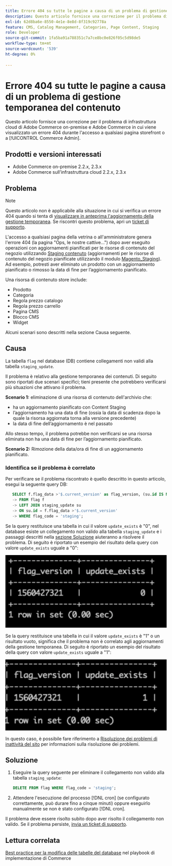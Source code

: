 ```yaml
---
title: Errore 404 su tutte le pagine a causa di un problema di gestione temporanea del contenuto
description: Questo articolo fornisce una correzione per il problema di infrastruttura cloud di Adobe Commerce on-premise e Adobe Commerce in cui viene visualizzato un errore 404 durante l'accesso a qualsiasi pagina storefront o a [!UICONTROL Commerce Admin].
exl-id: 62d8ba6e-8550-4e1e-8e8d-8f319c92778a
feature: CMS, Catalog Management, Categories, Page Content, Staging
role: Developer
source-git-commit: 1fa5ba91a788351c7a7ce8bc0e826f05c5d98de5
workflow-type: tm+mt
source-wordcount: '539'
ht-degree: 0%

---
```


# Errore 404 su tutte le pagine a causa di un problema di gestione temporanea del contenuto

Questo articolo fornisce una correzione per il problema di infrastruttura cloud di Adobe Commerce on-premise e Adobe Commerce in cui viene visualizzato un errore 404 durante l&#39;accesso a qualsiasi pagina storefront o a [!UICONTROL Commerce Admin].

## Prodotti e versioni interessati

* Adobe Commerce on-premise 2.2.x, 2.3.x
* Adobe Commerce sull’infrastruttura cloud 2.2.x, 2.3.x

## Problema

>[!NOTE]
>
>Questo articolo non è applicabile alla situazione in cui si verifica un errore 404 quando si tenta di [visualizzare in anteprima l&#39;aggiornamento della gestione temporanea](https://experienceleague.adobe.com/it/docs/commerce-admin/content-design/guide-overview#preview-the-scheduled-change). Se riscontri questo problema, apri un [ticket di supporto](https://experienceleague.adobe.com/it/docs/commerce-knowledge-base/kb/help-center-guide/magento-help-center-user-guide#support-case).

L&#39;accesso a qualsiasi pagina della vetrina o all&#39;amministratore genera l&#39;errore 404 (la pagina &quot;Ops, le nostre cattive...&quot;) dopo aver eseguito operazioni con aggiornamenti pianificati per le risorse di contenuto del negozio utilizzando [Staging contenuto](https://experienceleague.adobe.com/docs/commerce-admin/content-design/staging/content-staging.html?lang=it) (aggiornamenti per le risorse di contenuto del negozio pianificate utilizzando il modulo [Magento\_Staging](https://developer.adobe.com/commerce/php/module-reference/)). Ad esempio, potresti aver eliminato un prodotto con un aggiornamento pianificato o rimosso la data di fine per l’aggiornamento pianificato.

Una risorsa di contenuto store include:

* Prodotto
* Categoria
* Regola prezzo catalogo
* Regola prezzo carrello
* Pagina CMS
* Blocco CMS
* Widget

Alcuni scenari sono descritti nella sezione Causa seguente.

## Causa

La tabella `flag` nel database (DB) contiene collegamenti non validi alla tabella `staging_update`.

Il problema è relativo alla gestione temporanea dei contenuti. Di seguito sono riportati due scenari specifici; tieni presente che potrebbero verificarsi più situazioni che attivano il problema.

**Scenario 1:** eliminazione di una risorsa di contenuto dell&#39;archivio che:

* ha un aggiornamento pianificato con Content Staging
* l’aggiornamento ha una data di fine (ossia la data di scadenza dopo la quale la risorsa aggiornata torna alla versione precedente)
* la data di fine dell’aggiornamento è nel passato

Allo stesso tempo, il problema potrebbe non verificarsi se una risorsa eliminata non ha una data di fine per l’aggiornamento pianificato.

**Scenario 2:** Rimozione della data/ora di fine di un aggiornamento pianificato.

### Identifica se il problema è correlato

Per verificare se il problema riscontrato è quello descritto in questo articolo, esegui la seguente query DB:

```sql
   SELECT f.flag_data >'$.current_version' as flag_version, (su.id IS NOT NULL) as update_exists
   -> FROM flag f
   -> LEFT JOIN staging_update su
   -> ON su.id = f.flag_data >'$.current_version'
   -> WHERE flag_code = 'staging';
```

Se la query restituisce una tabella in cui il valore `update_exists` è &quot;0&quot;, nel database esiste un collegamento non valido alla tabella `staging_update` e i passaggi descritti nella [sezione Soluzione](#solution) aiuteranno a risolvere il problema. Di seguito è riportato un esempio del risultato della query con valore `update_exists` uguale a &quot;0&quot;:

![update_exists_0.png](assets/update_exists_0.png)

Se la query restituisce una tabella in cui il valore `update_exists` è &quot;1&quot; o un risultato vuoto, significa che il problema non è correlato agli aggiornamenti della gestione temporanea. Di seguito è riportato un esempio del risultato della query con valore `update_exists` uguale a &quot;1&quot;:

![aggiornamenti_exists_1.png](assets/updates_exist_1.png)

In questo caso, è possibile fare riferimento a [Risoluzione dei problemi di inattività del sito](https://experienceleague.adobe.com/it/docs/commerce-knowledge-base/kb/troubleshooting/site-down-or-unresponsive/magento-site-down-troubleshooter) per informazioni sulla risoluzione dei problemi.

## Soluzione

1. Eseguire la query seguente per eliminare il collegamento non valido alla tabella `staging_update`:

   ```sql
   DELETE FROM flag WHERE flag_code = 'staging';
   ```

1. Attendere l&#39;esecuzione del processo [!DNL cron] (se configurato correttamente, può durare fino a cinque minuti) oppure eseguirlo manualmente se non è stato configurato [!DNL cron].

Il problema deve essere risolto subito dopo aver risolto il collegamento non valido. Se il problema persiste, [invia un ticket di supporto](https://experienceleague.adobe.com/it/docs/commerce-knowledge-base/kb/help-center-guide/magento-help-center-user-guide#support-case).

## Lettura correlata

[Best practice per la modifica delle tabelle del database](https://experienceleague.adobe.com/it/docs/commerce-operations/implementation-playbook/best-practices/development/modifying-core-and-third-party-tables#why-adobe-recommends-avoiding-modifications) nel playbook di implementazione di Commerce
